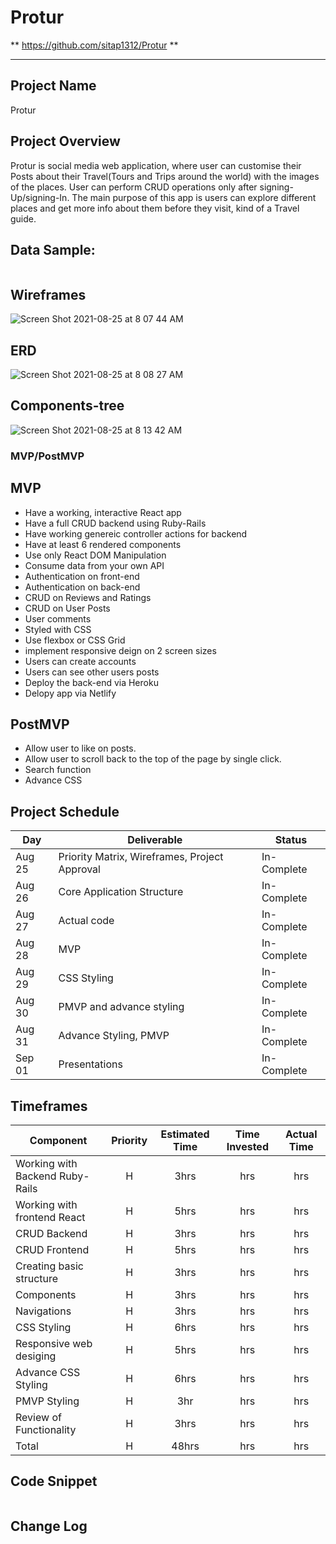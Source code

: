 # Protur

** https://github.com/sitap1312/Protur **
** **

## Project Name

Protur

## Project Overview
 
Protur is social media web application, where user can customise their Posts about their Travel(Tours and Trips around the world) with the images of the places. User can perform CRUD operations only after signing-Up/signing-In. The main purpose of this app is users can explore different places and get more info about them before they visit, kind of a Travel guide.

## Data Sample:
 
```

```

## Wireframes

![Screen Shot 2021-08-25 at 8 07 44 AM](https://user-images.githubusercontent.com/85080279/130816235-af08cc45-d75e-4af6-bdc7-a456b7df1c8b.png)

## ERD

![Screen Shot 2021-08-25 at 8 08 27 AM](https://user-images.githubusercontent.com/85080279/130816359-72dc6b6c-b3e2-489a-9816-96a05bf1b5db.png)

## Components-tree

![Screen Shot 2021-08-25 at 8 13 42 AM](https://user-images.githubusercontent.com/85080279/130817218-bbe498df-b248-442e-a718-243e686f329c.png)


### MVP/PostMVP
  
## MVP 

- Have a working, interactive React app
- Have a full CRUD backend using Ruby-Rails
- Have working genereic controller actions for backend
- Have at least 6 rendered components 
- Use only React DOM Manipulation
- Consume data from your own API
- Authentication on front-end
- Authentication on back-end
- CRUD on Reviews and Ratings
- CRUD on User Posts
- User comments
- Styled with CSS
- Use flexbox or CSS Grid
- implement responsive deign on 2 screen sizes
- Users can create accounts
- Users can see other users posts
- Deploy the back-end via Heroku
- Delopy app via Netlify

## PostMVP  

- Allow user to like on posts.
- Allow user to scroll back to the top of the page by single click.
- Search function
- Advance CSS

## Project Schedule

|  Day | Deliverable | Status
|---|---| ---|
|Aug 25| Priority Matrix, Wireframes, Project Approval | In-Complete
|Aug 26| Core Application Structure | In-Complete
|Aug 27| Actual code | In-Complete
|Aug 28| MVP  | In-Complete
|Aug 29| CSS Styling | In-Complete
|Aug 30| PMVP and advance styling  | In-Complete
|Aug 31| Advance Styling, PMVP| In-Complete
|Sep 01| Presentations | In-Complete


## Timeframes

| Component | Priority | Estimated Time | Time Invested | Actual Time |
| --- | :---: |  :---: | :---: | :---: |
| Working with Backend Ruby-Rails | H | 3hrs| hrs | hrs |
| Working with frontend React | H | 5hrs | hrs | hrs |
| CRUD Backend | H | 3hrs | hrs | hrs |
| CRUD Frontend | H | 5hrs | hrs | hrs |
| Creating basic structure| H | 3hrs| hrs | hrs |
| Components | H | 3hrs | hrs | hrs |
| Navigations | H | 3hrs | hrs | hrs |
| CSS Styling | H | 6hrs | hrs | hrs |
| Responsive web desiging | H | 5hrs | hrs | hrs |
| Advance CSS Styling | H | 6hrs | hrs | hrs |
| PMVP Styling | H | 3hr | hrs | hrs |
| Review of Functionality | H | 3hrs | hrs | hrs |
| Total | H | 48hrs| hrs | hrs |

## Code Snippet

```

```

## Change Log
 ```

 ```
